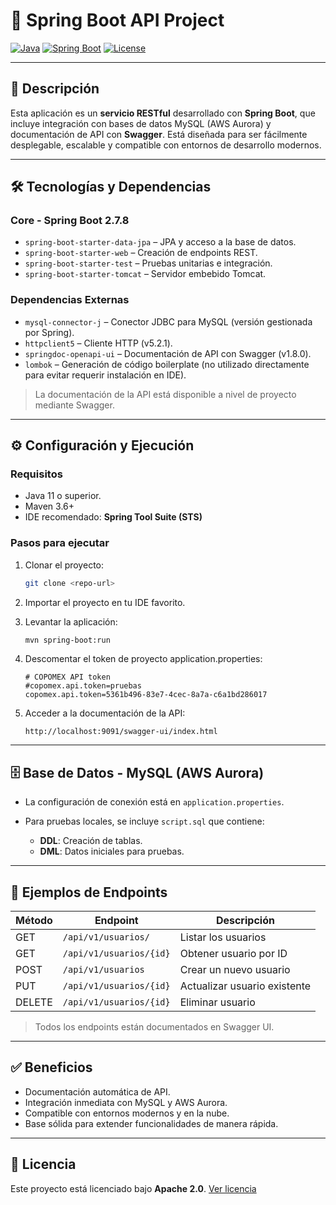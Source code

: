 # 🌟 Spring Boot API Project

[![Java](https://img.shields.io/badge/Java-11+-blue.svg)](https://www.oracle.com/java/)
[![Spring Boot](https://img.shields.io/badge/Spring_Boot-2.7.8-brightgreen.svg)](https://spring.io/projects/spring-boot)
[![License](https://img.shields.io/badge/License-Apache_2.0-blue.svg)](http://www.apache.org/licenses/LICENSE-2.0.html)

---

## 📄 Descripción

Esta aplicación es un **servicio RESTful** desarrollado con **Spring Boot**, que incluye integración con bases de datos MySQL (AWS Aurora) y documentación de API con **Swagger**.
Está diseñada para ser fácilmente desplegable, escalable y compatible con entornos de desarrollo modernos.

---

## 🛠 Tecnologías y Dependencias

### Core - Spring Boot 2.7.8

* `spring-boot-starter-data-jpa` – JPA y acceso a la base de datos.
* `spring-boot-starter-web` – Creación de endpoints REST.
* `spring-boot-starter-test` – Pruebas unitarias e integración.
* `spring-boot-starter-tomcat` – Servidor embebido Tomcat.

### Dependencias Externas

* `mysql-connector-j` – Conector JDBC para MySQL (versión gestionada por Spring).
* `httpclient5` – Cliente HTTP (v5.2.1).
* `springdoc-openapi-ui` – Documentación de API con Swagger (v1.8.0).
* `lombok` – Generación de código boilerplate (no utilizado directamente para evitar requerir instalación en IDE).

> La documentación de la API está disponible a nivel de proyecto mediante Swagger.

---

## ⚙ Configuración y Ejecución

### Requisitos

* Java 11 o superior.
* Maven 3.6+
* IDE recomendado: **Spring Tool Suite (STS)**

### Pasos para ejecutar

1. Clonar el proyecto:

   ```bash
   git clone <repo-url>
   ```
2. Importar el proyecto en tu IDE favorito.
3. Levantar la aplicación:

   ```bash
   mvn spring-boot:run
   ```
4. Descomentar el token de proyecto application.properties:

   ```
   # COPOMEX API token
   #copomex.api.token=pruebas
   copomex.api.token=5361b496-83e7-4cec-8a7a-c6a1bd286017
   ```
5. Acceder a la documentación de la API:

   ```
   http://localhost:9091/swagger-ui/index.html
   ```

---

## 🗄 Base de Datos - MySQL (AWS Aurora)

* La configuración de conexión está en `application.properties`.
* Para pruebas locales, se incluye `script.sql` que contiene:

  * **DDL**: Creación de tablas.
  * **DML**: Datos iniciales para pruebas.

---

## 🚀 Ejemplos de Endpoints

| Método | Endpoint          | Descripción                  |
| ------ | ----------------- | ---------------------------- |
| GET    | `/api/v1/usuarios/`     | Listar los usuarios          |
| GET    | `/api/v1/usuarios/{id}` | Obtener usuario por ID       |
| POST   | `/api/v1/usuarios`      | Crear un nuevo usuario       |
| PUT    | `/api/v1/usuarios/{id}` | Actualizar usuario existente |
| DELETE | `/api/v1/usuarios/{id}` | Eliminar usuario             |

> Todos los endpoints están documentados en Swagger UI.

---

## ✅ Beneficios

* Documentación automática de API.
* Integración inmediata con MySQL y AWS Aurora.
* Compatible con entornos modernos y en la nube.
* Base sólida para extender funcionalidades de manera rápida.

---

## 📄 Licencia

Este proyecto está licenciado bajo **Apache 2.0**.
[Ver licencia](http://www.apache.org/licenses/LICENSE-2.0.html)
